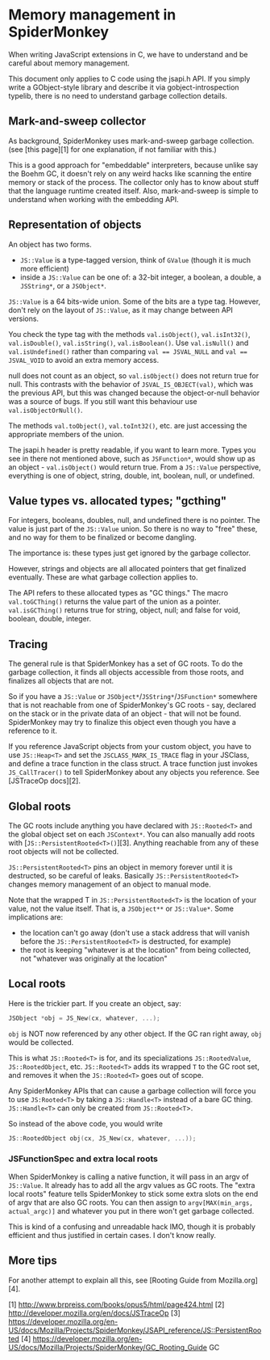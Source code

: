 # Memory management in SpiderMonkey #

When writing JavaScript extensions in C, we have to understand and be careful about memory management.

This document only applies to C code using the jsapi.h API. If you simply write a GObject-style library and describe it via gobject-introspection typelib, there is no need to understand garbage collection details.

## Mark-and-sweep collector ##

As background, SpiderMonkey uses mark-and-sweep garbage collection. (see [this page][1] for one explanation, if not familiar with this.)

This is a good approach for "embeddable" interpreters, because unlike say the Boehm GC, it doesn't rely on any weird hacks like scanning the entire memory or stack of the process. The collector only has to know about stuff that the language runtime created itself. Also, mark-and-sweep is simple to understand when working with the embedding API.

## Representation of objects ##

An object has two forms.
* `JS::Value` is a type-tagged version, think of `GValue` (though it is much more efficient)
* inside a `JS::Value` can be one of: a 32-bit integer, a boolean, a double, a `JSString*`, or a `JSObject*`.

`JS::Value` is a 64 bits-wide union. Some of the bits are a type tag. However, don't rely on the layout of `JS::Value`, as it may change between API versions.

You check the type tag with the methods `val.isObject()`, `val.isInt32()`, `val.isDouble()`, `val.isString()`, `val.isBoolean()`. Use `val.isNull()` and `val.isUndefined()` rather than comparing `val == JSVAL_NULL` and `val == JSVAL_VOID` to avoid an extra memory access.

null does not count as an object, so `val.isObject()` does not return true for null. This contrasts with the behavior of `JSVAL_IS_OBJECT(val)`, which was the previous API, but this was changed because the object-or-null behavior was a source of bugs. If you still want this behaviour use `val.isObjectOrNull()`.

The methods `val.toObject()`, `val.toInt32()`, etc. are just accessing the appropriate members of the union.

The jsapi.h header is pretty readable, if you want to learn more. Types you see in there not mentioned above, such as `JSFunction*`, would show up as an object - `val.isObject()` would return true. From a `JS::Value` perspective, everything is one of object, string, double, int, boolean, null, or undefined.

## Value types vs. allocated types; "gcthing" ##

For integers, booleans, doubles, null, and undefined there is no pointer. The value is just part of the `JS::Value` union. So there is no way to "free" these, and no way for them to be finalized or become dangling.

The importance is: these types just get ignored by the garbage collector.

However, strings and objects are all allocated pointers that get finalized eventually. These are what garbage collection applies to.

The API refers to these allocated types as "GC things." The macro `val.toGCThing()` returns the value part of the union as a pointer. `val.isGCThing()` returns true for string, object, null; and false for void, boolean, double, integer.

## Tracing ##

The general rule is that SpiderMonkey has a set of GC roots. To do the garbage collection, it finds all objects accessible from those roots, and finalizes all objects that are not.

So if you have a `JS::Value` or `JSObject*`/`JSString*`/`JSFunction*` somewhere that is not reachable from one of SpiderMonkey's GC roots - say, declared on the stack or in the private data of an object - that will not be found. SpiderMonkey may try to finalize this object even though you have a reference to it.

If you reference JavaScript objects from your custom object, you have to use `JS::Heap<T>` and set the `JSCLASS_MARK_IS_TRACE` flag in your JSClass, and define a trace function in the class struct. A trace function just invokes `JS_CallTracer()` to tell SpiderMonkey about any objects you reference. See [JSTraceOp docs][2].

## Global roots ##

The GC roots include anything you have declared with `JS::Rooted<T>` and the global object set on each `JSContext*`.
You can also manually add roots with [`JS::PersistentRooted<T>()`][3]. Anything reachable from any of these root objects will not be collected.

`JS::PersistentRooted<T>` pins an object in memory forever until it is destructed, so be careful of leaks. Basically `JS::PersistentRooted<T>` changes memory management of an object to manual mode.

Note that the wrapped T in `JS::PersistentRooted<T>` is the location of your value, not the value itself. That is, a `JSObject**` or `JS::Value*`. Some implications are:
* the location can't go away (don't use a stack address that will vanish before the `JS::PersistentRooted<T>` is destructed, for example)
* the root is keeping "whatever is at the location" from being collected, not "whatever was originally at the location"

## Local roots ##

Here is the trickier part. If you create an object, say:

```c++
JSObject *obj = JS_New(cx, whatever, ...);
```

`obj` is NOT now referenced by any other object. If the GC ran right away, `obj` would be collected.

This is what `JS::Rooted<T>` is for, and its specializations `JS::RootedValue`, `JS::RootedObject`, etc. `JS::Rooted<T>` adds its wrapped `T` to the GC root set, and removes it when the `JS::Rooted<T>` goes out of scope.

Any SpiderMonkey APIs that can cause a garbage collection will force you to use `JS:Rooted<T>` by taking a `JS::Handle<T>` instead of a bare GC thing. `JS::Handle<T>` can only be created from `JS::Rooted<T`>.

So instead of the above code, you would write

```c++
JS::RootedObject obj(cx, JS_New(cx, whatever, ...));
```

### JSFunctionSpec and extra local roots ###

When SpiderMonkey is calling a native function, it will pass in an argv of `JS::Value`. It already has to add all the argv values as GC roots. The "extra local roots" feature tells SpiderMonkey to stick some extra slots on the end of argv that are also GC roots. You can then assign to `argv[MAX(min_args, actual_argc)]` and whatever you put in there won't get garbage collected.

This is kind of a confusing and unreadable hack IMO, though it is probably efficient and thus justified in certain cases. I don't know really.

## More tips ##

For another attempt to explain all this, see [Rooting Guide from Mozilla.org][4].

[1] http://www.brpreiss.com/books/opus5/html/page424.html
[2] http://developer.mozilla.org/en/docs/JSTraceOp
[3] https://developer.mozilla.org/en-US/docs/Mozilla/Projects/SpiderMonkey/JSAPI_reference/JS::PersistentRooted
[4] https://developer.mozilla.org/en-US/docs/Mozilla/Projects/SpiderMonkey/GC_Rooting_Guide GC
